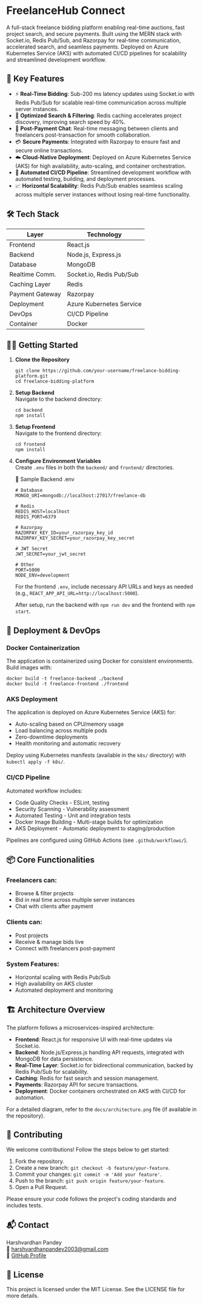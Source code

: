 
# FreelanceHub Connect

A full-stack freelance bidding platform enabling real-time auctions, fast project search, and secure payments. Built using the MERN stack with Socket.io, Redis Pub/Sub, and Razorpay for real-time communication, accelerated search, and seamless payments. Deployed on Azure Kubernetes Service (AKS) with automated CI/CD pipelines for scalability and streamlined development workflow.

## 🔧 Key Features

- ⚡ **Real-Time Bidding**: Sub-200 ms latency updates using Socket.io with Redis Pub/Sub for scalable real-time communication across multiple server instances.
- 🚀 **Optimized Search & Filtering**: Redis caching accelerates project discovery, improving search speed by 40%.
- 💬 **Post-Payment Chat**: Real-time messaging between clients and freelancers post-transaction for smooth collaboration.
- 💳 **Secure Payments**: Integrated with Razorpay to ensure fast and secure online transactions.
- ☁️ **Cloud-Native Deployment**: Deployed on Azure Kubernetes Service (AKS) for high availability, auto-scaling, and container orchestration.
- 🔄 **Automated CI/CD Pipeline**: Streamlined development workflow with automated testing, building, and deployment processes.
- 📈 **Horizontal Scalability**: Redis Pub/Sub enables seamless scaling across multiple server instances without losing real-time functionality.

## 🛠️ Tech Stack

| Layer             | Technology                  |
|-------------------|-----------------------------|
| Frontend         | React.js                    |
| Backend          | Node.js, Express.js         |
| Database         | MongoDB                     |
| Realtime Comm.   | Socket.io, Redis Pub/Sub    |
| Caching Layer    | Redis                       |
| Payment Gateway  | Razorpay                    |
| Deployment       | Azure Kubernetes Service    |
| DevOps           | CI/CD Pipeline              |
| Container        | Docker                      |

## 🧑‍💻 Getting Started

1. **Clone the Repository**  
   ```
   git clone https://github.com/your-username/freelance-bidding-platform.git
   cd freelance-bidding-platform
   ```

2. **Setup Backend**  
   Navigate to the backend directory:  
   ```
   cd backend
   npm install
   ```

3. **Setup Frontend**  
   Navigate to the frontend directory:  
   ```
   cd frontend
   npm install
   ```

4. **Configure Environment Variables**  
   Create `.env` files in both the `backend/` and `frontend/` directories.  

     
   🔐 Sample Backend .env  

   ```
   # Database  
   MONGO_URI=mongodb://localhost:27017/freelance-db  

   # Redis  
   REDIS_HOST=localhost  
   REDIS_PORT=6379  

   # Razorpay  
   RAZORPAY_KEY_ID=your_razorpay_key_id  
   RAZORPAY_KEY_SECRET=your_razorpay_key_secret  

   # JWT Secret  
   JWT_SECRET=your_jwt_secret  

   # Other  
   PORT=5000  
   NODE_ENV=development  
   ```  

     

   For the frontend `.env`, include necessary API URLs and keys as needed (e.g., `REACT_APP_API_URL=http://localhost:5000`).

   After setup, run the backend with `npm run dev` and the frontend with `npm start`.

## 🚀 Deployment & DevOps

### Docker Containerization  
The application is containerized using Docker for consistent environments. Build images with:  
```
docker build -t freelance-backend ./backend
docker build -t freelance-frontend ./frontend
```

### AKS Deployment  
The application is deployed on Azure Kubernetes Service (AKS) for:  
- Auto-scaling based on CPU/memory usage  
- Load balancing across multiple pods  
- Zero-downtime deployments  
- Health monitoring and automatic recovery  

Deploy using Kubernetes manifests (available in the `k8s/` directory) with `kubectl apply -f k8s/`.

### CI/CD Pipeline  
Automated workflow includes:  
- Code Quality Checks - ESLint, testing  
- Security Scanning - Vulnerability assessment  
- Automated Testing - Unit and integration tests  
- Docker Image Building - Multi-stage builds for optimization  
- AKS Deployment - Automatic deployment to staging/production  

Pipelines are configured using GitHub Actions (see `.github/workflows/`).

## 📦 Core Functionalities

### Freelancers can:  
- Browse & filter projects  
- Bid in real time across multiple server instances  
- Chat with clients after payment  

### Clients can:  
- Post projects  
- Receive & manage bids live  
- Connect with freelancers post-payment  

### System Features:  
- Horizontal scaling with Redis Pub/Sub  
- High availability on AKS cluster  
- Automated deployment and monitoring  

## 🏗️ Architecture Overview  

The platform follows a microservices-inspired architecture:  
- **Frontend**: React.js for responsive UI with real-time updates via Socket.io.  
- **Backend**: Node.js/Express.js handling API requests, integrated with MongoDB for data persistence.  
- **Real-Time Layer**: Socket.io for bidirectional communication, backed by Redis Pub/Sub for scalability.  
- **Caching**: Redis for fast search and session management.  
- **Payments**: Razorpay API for secure transactions.  
- **Deployment**: Docker containers orchestrated on AKS with CI/CD for automation.  

For a detailed diagram, refer to the `docs/architecture.png` file (if available in the repository).

## 🤝 Contributing  

We welcome contributions! Follow the steps below to get started:  
1. Fork the repository.  
2. Create a new branch: `git checkout -b feature/your-feature`.  
3. Commit your changes: `git commit -m 'Add your feature'`.  
4. Push to the branch: `git push origin feature/your-feature`.  
5. Open a Pull Request.  

Please ensure your code follows the project's coding standards and includes tests.

## 📬 Contact  

Harshvardhan Pandey  
📧 harshvardhanpandey2003@gmail.com  
🔗 [GitHub Profile](https://github.com/HarshvardhanPandey2003)

## 📄 License  

This project is licensed under the MIT License. See the LICENSE file for more details.
